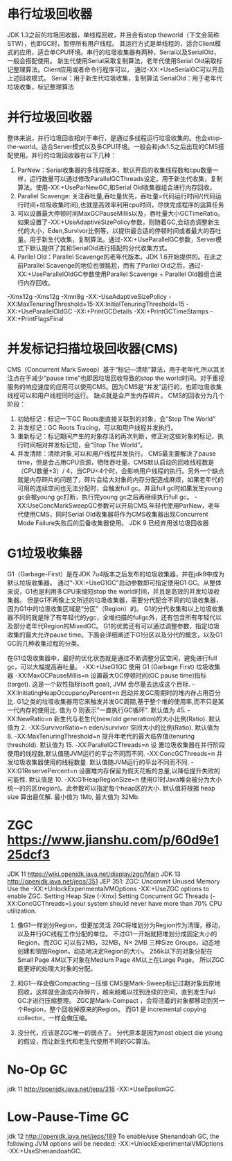 

# 串行垃圾回收器
JDK 1.3之前的垃圾回收器，单线程回收，并且会有stop theworld（下文会简称STW），也即GC时，暂停所有用户线程。
其运行方式是单线程的，适合Client模式的应用，适合单CPU环境。串行的垃圾收集器有两种，Serial以及SerialOld，一般会搭配使用。
新生代使用Serial采取复制算法，老年代使用Serial Old采取标记整理算法。Client应用或者命令行程序可以，
通过-XX:+UseSerialGC可以开启上述回收模式。
Serial：用于新生代垃圾收集，复制算法
SerialOld：用于老年代垃圾收集，标记整理算法


# 并行垃圾回收器
整体来说，并行垃圾回收相对于串行，是通过多线程运行垃圾收集的。也会stop-the-world。适合Server模式以及多CPU环境。一般会和jdk1.5之后出现的CMS搭配使用。并行的垃圾回收器有以下几种：
1. ParNew：Serial收集器的多线程版本，默认开启的收集线程数和cpu数量一样，运行数量可以通过修改ParallelGCThreads设定。用于新生代收集，复制算法。使用-XX:+UseParNewGC,和Serial Old收集器组合进行内存回收。
2. Parallel Scavenge: 关注吞吐量,吞吐量优先，吞吐量=代码运行时间/(代码运行时间+垃圾收集时间),也就是高效率利用cpu时间，尽快完成程序的运算任务 
3. 可以设置最大停顿时间MaxGCPauseMillis以及，吞吐量大小GCTimeRatio。如果设置了-XX:+UseAdaptiveSizePolicy参数，则随着GC,会动态调整新生代的大小，Eden,Survivor比例等，以提供最合适的停顿时间或者最大的吞吐量。用于新生代收集，复制算法。通过-XX:+UseParallelGC参数，Server模式下默认提供了其和SerialOld进行搭配的分代收集方式。
4. Parllel Old：Parallel Scavenge的老年代版本。JDK 1.6开始提供的。在此之前Parallel Scavenge的地位也很尴尬，而有了Parllel Old之后，通过-XX:+UseParallelOldGC参数使用Parallel Scavenge + Parallel Old器组合进行内存回收。

-Xmx12g -Xms12g -Xmn8g
-XX:-UseAdaptiveSizePolicy
-XX:MaxTenuringThreshold=15-XX:InitialTenuringThreshold=15
-XX:+UseParallelOldGC
-XX:+PrintGCDetails
-XX:+PrintGCTimeStamps -XX:+PrintFlagsFinal

# 并发标记扫描垃圾回收器(CMS)
CMS（Concurrent Mark Sweep）基于“标记—清除”算法，用于老年代,所以其关注点在于减少“pause time”也即因垃圾回收导致的stop the world时间。对于重视服务的响应速度的应用可以使用CMS。因为CMS是“并发”运行的，也即垃圾收集线程可以和用户线程同时运行。 缺点就是会产生内存碎片。 
CMS的回收分为几个阶段：

1. 初始标记：标记一下GC Roots能直接关联到的对象，会“Stop The World”
2. 并发标记：GC Roots Tracing，可以和用户线程并发执行。
3. 重新标记：标记期间产生的对象存活的再次判断，修正对这些对象的标记，执行时间相对并发标记短，会“Stop The World”。
4. 并发清除：清除对象,可以和用户线程并发执行。
CMS最主要解决了pause time，但是会占用CPU资源，牺牲吞吐量。CMS默认启动的回收线程数是（CPU数量+3）/ 4，当CPU<4个时，会影响用户线程的执行。另外一个缺点就是内存碎片的问题了，碎片会给大对象的内存分配造成麻烦，如果老年代的可用的连续空间也无法分配时，会触发full gc。并且full gc时如果发生young gc会被young gc打断，执行完young gc之后再继续执行full gc。 
-XX:UseConcMarkSweepGC参数可以开启CMS,年轻代使用ParNew，老年代使用CMS，同时Serial Old收集器将作为CMS收集器出现Concurrent Mode Failure失败后的后备收集器使用。
JDK 9 已经弃用该垃圾回收器

# G1垃圾收集器
G1（Garbage-First）是在JDK 7u4版本之后发布的垃圾收集器，并在jdk9中成为默认垃圾收集器。
通过“-XX:+UseG1GC”启动参数即可指定使用G1 GC。从整体来说，G1也是利用多CPU来缩短stop the world时间，并且是高效的并发垃圾收集器。
但是G1不再像上文所述的垃圾收集器，需要分代配合不同的垃圾收集器，因为G1中的垃圾收集区域是“分区”（Region）的。
G1的分代收集和以上垃圾收集器不同的就是除了有年轻代的ygc，全堆扫描的fullgc外，还有包含所有年轻代以及部分老年代Region的MixedGC。
G1的优势还有可以通过调整参数，指定垃圾收集的最大允许pause time。下面会详细阐述下G1分区以及分代的概念，以及G1 GC的几种收集过程的分类。

在G1垃圾收集器中，最好的优化状态就是通过不断调整分区空间，避免进行full gc，可以大幅提高吞吐量。
-XX:+UseG1GC	                                                使用 G1 (Garbage First) 垃圾收集器
-XX:MaxGCPauseMillis=n	                                        设置最大GC停顿时间(GC pause time)指标(target). 这是一个软性指标(soft goal), JVM 会尽量去达成这个目标.
-XX:InitiatingHeapOccupancyPercent=n	                        启动并发GC周期时的堆内存占用百分比. G1之类的垃圾收集器用它来触发并发GC周期,基于整个堆的使用率,而不只是某一代内存的使用比. 值为 0 则表示"一直执行GC循环". 默认值为 45.
-XX:NewRatio=n	                                                新生代与老生代(new/old generation)的大小比例(Ratio). 默认值为 2.
-XX:SurvivorRatio=n	                                            eden/survivor 空间大小的比例(Ratio). 默认值为 8.
-XX:MaxTenuringThreshold=n	                                    提升年老代的最大临界值(tenuring threshold). 默认值为 15.
-XX:ParallelGCThreads=n	设                                      置垃圾收集器在并行阶段使用的线程数,默认值随JVM运行的平台不同而不同.
-XX:ConcGCThreads=n	                                            并发垃圾收集器使用的线程数量. 默认值随JVM运行的平台不同而不同.
-XX:G1ReservePercent=n	                                        设置堆内存保留为假天花板的总量,以降低提升失败的可能性. 默认值是 10.
-XX:G1HeapRegionSize=n	                                        使用G1时Java堆会被分为大小统一的的区(region)。此参数可以指定每个heap区的大小. 默认值将根据 heap size 算出最优解. 最小值为 1Mb, 最大值为 32Mb.


# ZGC https://www.jianshu.com/p/60d9e125dcf3
JDK 11   https://wiki.openjdk.java.net/display/zgc/Main
JDK 13   http://openjdk.java.net/jeps/351 JEP 351: ZGC: Uncommit Unused Memory
Use the -XX:+UnlockExperimentalVMOptions -XX:+UseZGC options to enable ZGC.
Setting Heap Size (-Xmx<size>)
Setting Concurrent GC Threads (-XX:ConcGCThreads=<number>).your system should never have more than 70% CPU utilization.
1. 像G1一样划分Region，但更加灵活
ZGC将堆划分为Region作为清理，移动，以及并行GC线程工作分配的单位。
不过G1一开始就把堆划分成固定大小的Region，而ZGC 可以有2MB，32MB，N× 2MB 三种Size Groups，动态地创建和销毁Region，动态地决定Region的大小。
256k以下的对象分配在Small Page
4M以下对象在Medium Page
4M以上在Large Page。
所以ZGC能更好的处理大对象的分配。

2. 和G1一样会做Compacting－压缩
CMS是Mark-Sweep标记过期对象后原地回收，这样就会造成内存碎片，越来越难以找到连续的空间，直到发生Full GC才进行压缩整理。
ZGC是Mark-Compact ，会将活着的对象都移动到另一个Region，整个回收掉原来的Region。
而G1 是 incremental copying collector，一样会做压缩。

3. 没分代，应该是ZGC唯一的弱点了。
分代原本是因为most object die young的假设，而让新生代和老生代使用不同的GC算法。


# No-Op GC
jdk 11 http://openjdk.java.net/jeps/318
-XX:+UseEpsilonGC.

# Low-Pause-Time GC
jdk 12 http://openjdk.java.net/jeps/189
To enable/use Shenandoah GC, the following JVM options will be needed: -XX:+UnlockExperimentalVMOptions -XX:+UseShenandoahGC.